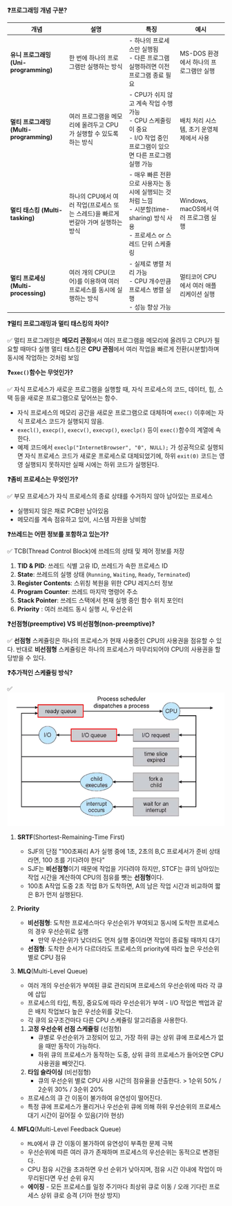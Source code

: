 **❓프로그래밍 개념 구분?**

| 개념                                    | 설명                                                                              | 특징                                                                                                                                | 예시                                     |
| --------------------------------------- | --------------------------------------------------------------------------------- | ----------------------------------------------------------------------------------------------------------------------------------- | ---------------------------------------- |
| **유니 프로그래밍 (Uni-programming)**   | 한 번에 하나의 프로그램만 실행하는 방식                                           | - 하나의 프로세스만 실행됨<br>- 다른 프로그램 실행하려면 이전 프로그램 종료 필요                                                    | MS-DOS 환경에서 하나의 프로그램만 실행   |
| **멀티 프로그래밍 (Multi-programming)** | 여러 프로그램을 메모리에 올려두고 CPU가 실행할 수 있도록 하는 방식                | - CPU가 쉬지 않고 계속 작업 수행 가능<br>- CPU 스케줄링이 중요<br>- I/O 작업 중인 프로그램이 있으면 다른 프로그램 실행 가능         | 배치 처리 시스템, 초기 운영체제에서 사용 |
| **멀티 태스킹 (Multi-tasking)**         | 하나의 CPU에서 여러 작업(프로세스 또는 스레드)을 빠르게 번갈아 가며 실행하는 방식 | - 매우 빠른 전환으로 사용자는 동시에 실행되는 것처럼 느낌<br>- 시분할(time-sharing) 방식 사용<br>- 프로세스 or 스레드 단위 스케줄링 | Windows, macOS에서 여러 프로그램 실행    |
| **멀티 프로세싱 (Multi-processing)**    | 여러 개의 CPU(코어)를 이용하여 여러 프로세스를 동시에 실행하는 방식               | - 실제로 병렬 처리 가능<br>- CPU 개수만큼 프로세스 병렬 실행<br>- 성능 향상 가능                                                    | 멀티코어 CPU에서 여러 애플리케이션 실행  |

**❓멀티 프로그래밍과 멀티 태스킹의 차이?**

✅ 멀티 프로그래밍은 **메모리 관점**에서 여러 프로그램을 메모리에 올려두고 CPU가 필요할 때마다 실행
멀티 태스킹은 **CPU 관점**에서 여러 작업을 빠르게 전환(시분할)하며 동시에 작업하는 것처럼 보임

**❓`exec()`함수는 무엇인가?**

✅ 자식 프로세스가 새로운 프로그램을 실행할 때, 자식 프로세스의 코드, 데이터, 힙, 스택 등을 새로운 프로그램으로 덮어쓰는 함수.

-   자식 프로세스의 메모리 공간을 새로운 프로그램으로 대체하며 `exec()` 이후에는 자식 프로세스 코드가 실행되지 않음.
-   `execl()`, `execp()`, `execv()`, `execvp()`, `execlp()` 등이 `exec()`함수의 계열에 속한다.
-   예제 코드에서 `execlp("InternetBrowser", "0", NULL);` 가 성공적으로 실행되면 자식 프로세스 코드가 새로운 프로세스로 대체되었기에, 하위 `exit(0)` 코드는 영영 실행되지 못하지만 실패 시에는 하위 코드가 실행된다.

**❓좀비 프로세스는 무엇인가?**

✅ 부모 프로세스가 자식 프로세스의 종료 상태를 수거하지 않아 남아있는 프로세스

-   실행되지 않은 채로 PCB만 남아있음
-   메모리를 계속 점유하고 있어, 시스템 자원을 낭비함

**❓쓰레드는 어떤 정보를 포함하고 있는가?**

✅ TCB(Thread Control Block)에 쓰레드의 상태 및 제어 정보를 저장

1. **TID & PID**: 쓰레드 식별 고유 ID, 쓰레드가 속한 프로세스 ID
2. **State**: 쓰레드의 실행 상태 (`Running`, `Waiting`, `Ready`, `Terminated`)
3. **Register Contents**: 스위칭 복원을 위한 CPU 레지스터 정보
4. **Program Counter**: 쓰레드 마지막 명령어 주소
5. **Stack Pointer**: 쓰레드 스택에서 현재 실행 중인 함수 위치 포인터
6. **Priority** : 여러 쓰레드 동시 실행 시, 우선순위

**❓선점형(preemptive) VS 비선점형(non-preemptive)?**

✅ **선점형** 스케쥴링은 하나의 프로세스가 현재 사용중인 CPU의 사용권을 점유할 수 있다.
반대로 **비선점형** 스케쥴링은 하나의 프로세스가 마무리되어야 CPU의 사용권을 할당받을 수 있다.

**❓추가적인 스케쥴링 방식?**

✅
![process_scheduling](./그림으로_쉽게_배우는_운영체제/public/process_scheduling.png)

1. **SRTF**(Shortest-Remaining-Time First)

    - SJF의 단점 "100초짜리 A가 실행 중에 1초, 2초의 B,C 프로세서가 준비 상태라면, 100 초를 기다려야 한다"
    - SJF는 **비선점형**이기 때문에 작업을 기다려야 하지만, STCF는 큐의 남아있는 작업 시간을 계산하여 CPU의 점유를 뺏는 **선점형**이다.
    - 100초 A작업 도중 2초 작업 B가 도착하면, A의 남은 작업 시간과 비교하여 짧은 B가 먼저 실행된다.

2. **Priority**

    - **비선점형**: 도착한 프로세스마다 우선순위가 부여되고 동시에 도착한 프로세스의 경우 우선순위로 실행
        - 만약 우선순위가 낮더라도 먼저 실행 중이라면 작업이 종료될 때까지 대기
    - **선점형**: 도착한 순서가 다르더라도 프로세스의 priority에 따라 높은 우선순위 별로 CPU 점유

3. **MLQ**(Multi-Level Queue)

    - 여러 개의 우선순위가 부여된 큐로 관리되며 프로세스의 우선순위에 따라 각 큐에 삽입
    - 프로세스의 타입, 특징, 중요도에 따라 우선순위가 부여 - I/O 작업은 백업과 같은 배치 작업보다 높은 우선순위를 갖는다.
    - 각 큐의 요구조건마다 다른 CPU 스케쥴링 알고리즘을 사용한다.

    1. **고정 우선순위 선점 스케쥴링** (선점형)
        - 큐별로 우선순위가 고정되어 있고, 가장 하위 큐는 상위 큐에 프로세스가 없을 때만 동작이 가능하다.
        - 하위 큐의 프로세스가 동작하는 도중, 상위 큐의 프로세스가 들어오면 CPU 사용권을 빼앗긴다.
    2. **타임 슬라이싱** (비선점형)
        - 큐의 우선순위 별로 CPU 사용 시간의 점유율을 산출한다. > 1순위 50% / 2순위 30% / 3순위 20%

    - 프로세스의 큐 간 이동이 불가하여 유연성이 떨어진다.
    - 특정 큐에 프로세스가 몰리거나 우선순위 큐에 의해 하위 우선순위의 프로세스 대기 시간이 길어질 수 있음(기아 현상)

4. **MFLQ**(Multi-Level Feedback Queue)
    - `MLQ`에서 큐 간 이동이 불가하여 유연성이 부족한 문제 극복
    - 우선순위에 따른 여러 큐가 존재하며 프로세스의 우선순위는 동적으로 변경된다.
    - CPU 점유 시간을 초과하면 우선 순위가 낮아지며, 점유 시간 이내에 작업이 마무리된다면 우선 순위 유지
    - **에이징** - 모든 프로세스를 일정 주기마다 최상위 큐로 이동 / 오래 기다린 프로세스 상위 큐로 승격 (기아 현상 방지)
